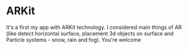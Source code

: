 # ARKit
It's a first my app with ARKit technology. I considered main things of AR (like detect horizontal surface, placement 3d objects on surface and Particle systems - snow, rain and fog). You're welcome
